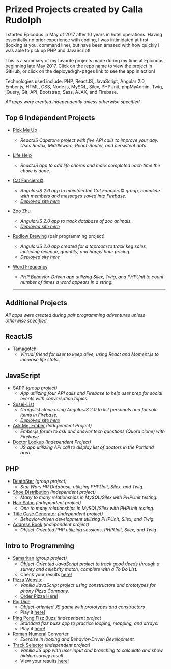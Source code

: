 # Prized Projects created by Calla Rudolph

I started Epicodus in May of 2017 after 10 years in hotel operations. Having essentially no prior experience with coding, I was intimidated at first (looking at you, command line), but have been amazed with how quickly I was able to pick up PHP and JavaScript!

This is a summary of my favorite projects made during my time at Epicodus, beginning late May 2017. Click on the repo name to view the project in GitHub, or click on the deployed/gh-pages link to see the app in action!

Technologies used include: PHP, ReactJS, JavaScript, Angular 2.0, Ember.js, HTML, CSS, Node.js, MySQL, Silex, PHPUnit, phpMyAdmin, Twig, jQuery, Git, API, Bootstrap, Sass, AJAX, and Firebase.

_All apps were created independently unless otherwise specified._

## Top 6 Independent Projects
* [Pick Me Up](https://github.com/CallaRudolph/pick-me-up)
  * _ReactJS Capstone project with five API calls to improve your day. Uses Redux, Middleware, React-Router, and persistent data._
* [Life Help](https://github.com/CallaRudolph/life-help)
  * _ReactJS app to add life chores and mark completed each time the chore is done._
* [Cat Fanciers&copy;](https://github.com/CallaRudolph/Cat-Fanciers)
  * _AngularJS 2.0 app to maintain the Cat Fanciers&copy; group, complete with members and messages saved into Firebase._
  * [_Deployed site here_](https://cat-fanciers.firebaseapp.com/)
* [Zoo Zhu](https://github.com/CallaRudolph/Zoo-Zhu)
  * _AngularJS 2.0 app to track database of zoo animals._
  * [_Deployed site here_](https://zoo-zhu.firebaseapp.com/)
* [Rudlow Brewing](https://github.com/CallaRudolph/Rudlow-Brewing) (pair programming project)
  * _AngularJS 2.0 app created for a taproom to track keg sales, including revenue, quantity, and happy hour pricing._
  * [_Deployed site here_](https://rudlow-brewing.firebaseapp.com)
* [Word Frequency](https://github.com/CallaRudolph/Word-Frequency)
  * _PHP Behavior-Driven app utilizing Silex, Twig, and PHPUnit to count number of times a word appears in a string._

  -----

## Additional Projects

_All apps were created during pair programming adventures unless otherwise specified._

## ReactJS

* [Tamagotchi](https://github.com/CallaRudolph/react-tamagotchi)
  * _Virtual friend for user to keep alive, using React and Moment.js to increase life stats._

## JavaScript

* [SAPP](https://github.com/CallaRudolph/SAPP) _(group project)_
  * _App utilizing four API calls and Firebase to help user prep for social events with conversation topics._
* [Susej-List](https://github.com/CallaRudolph/Susej-List)
  * _Craigslist clone using AngularJS 2.0 to list personals and for sale items in Firebase._
  * [_Deployed site here_](https://susej-list.firebaseapp.com/)
* [Ask Me, Ember](https://github.com/CallaRudolph/ask-me) _(Independent Project)_
  * _Ember.js forum to ask and answer tech questions (Quora clone) with Firebase._
* [Doctor Lookup](https://github.com/CallaRudolph/Doctor-Lookup) _(Independent Project)_
  * _JS app utilizing API call to display list of doctors in the Portland area._

## PHP

* [DeathStar](https://github.com/CallaRudolph/DeathStar) _(group project)_
  * _Star Wars HR Database, utilizing PHPUnit, Silex, and Twig._
* [Shoe Distribution](https://github.com/CallaRudolph/php-shoeDistribution) _(independent project)_
  * _Many to many relationships in MySQL/Silex with PHPUnit testing._
* [Hair Salon](https://github.com/CallaRudolph/php-hair-salon) _(independent project)_
  * _One to many relationships in MySQL/Silex with PHPUnit testing._
* [Title Case Generator](https://github.com/CallaRudolph/php-titleCaseGenerator) _(independent project)_
  * _Behavior-driven development utilizing PHPUnit, Silex, and Twig._
* [Address Book](https://github.com/CallaRudolph/php-address-book) _(independent project)_
  * _Object-Oriented PHP utilizing sessions, PHPUnit, Silex, and Twig_

## Intro to Programming

* [Samaritan](https://github.com/CallaRudolph/samaritan) _(group project)_
  * _Object-Oriented JavaScript project to track good deeds through a survey and celebrity match, complete with a To Do List._
  * Check your results [here!](https://callarudolph.github.io/samaritan/)
* [Pizza Website](https://github.com/CallaRudolph/Pizza-Website)
  * _Vanilla JavaScript project using constructors and prototypes for phony Pizza Company._
  * [Order Pizza Here!](https://callarudolph.github.io/Pizza-Website/)
* [Pig Dice](https://github.com/CallaRudolph/pig-dice)
  * _Object-oriented JS game with prototypes and constructors_
  * Play it [here!](https://callarudolph.github.io/pig-dice/)
* [Ping Pong Fizz Buzz](https://github.com/CallaRudolph/pingpong) _(independent project_
  * _Standard fizz buzz app to practice looping, mapping, and arrays._
  * Play it [here!](https://callarudolph.github.io/pingpong/)
* [Roman Numeral Converter](https://github.com/CallaRudolph/roman-numerals)
  * _Exercise in looping and Behavior-Driven Development._
* [Track Selector](https://github.com/CallaRudolph/introweek2) _(independent project)_
  * _Vanilla JS app with user input and branching to calculate and show hidden survey result._
  * View your results [here!](https://callarudolph.github.io/introweek2/)
